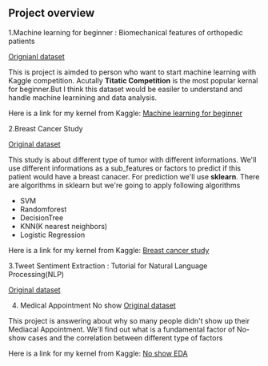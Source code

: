 ## Project overview 

1.Machine learning for beginner : Biomechanical features of orthopedic patients

[Orignianl dataset](https://www.kaggle.com/uciml/biomechanical-features-of-orthopedic-patients)

This is project is aimded to person who want to start machine learning with Kaggle competition. Acutally **Titatic Competition** is the
most popular kernal for beginner.But I think this dataset would be easiler to understand and handle machine learnining and data analysis.

Here is a link for my kernel from Kaggle: [Machine learning for beginner](https://www.kaggle.com/kihunkim/everything-about-machine-learning-for-beginner/)

2.Breast Cancer Study 

[Original dataset](https://www.kaggle.com/uciml/breast-cancer-wisconsin-data) 

This study is about different type of tumor with different informations. We'll use different informations as a sub_features or factors to predict if this patient would have a breast canacer. For prediction we'll use **sklearn**. There are algorithms in sklearn but we're going to apply following algorithms 

- SVM
- Randomforest
- DecisionTree
- KNN(K nearest neighbors) 
- Logistic Regression

Here is a link for my kernel from Kaggle: [Breast cancer study](https://www.kaggle.com/kihunkim/breast-cancer-study)

3.Tweet Sentiment Extraction : Tutorial for Natural Language Processing(NLP)

[Original dataset](https://www.kaggle.com/c/tweet-sentiment-extraction/overview)


4. Medical Appointment No show
[Original dataset](https://www.kaggle.com/joniarroba/noshowappointments)

This project is answering about why so many people didn't show up their Mediacal Appointment. We'll find out what is a fundamental factor of No-show cases and the correlation between different type of factors 

Here is a link for my kernel from Kaggle: [No show EDA](https://www.kaggle.com/kihunkim/no-show-eda)

